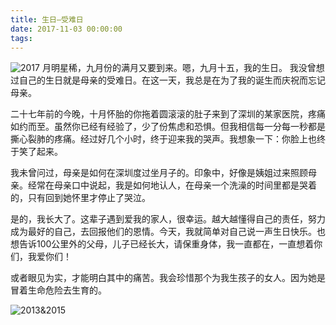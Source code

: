 ```yaml
---
title: 生日—受难日
date: 2017-11-03 00:00:00
tags:
---
```

![2017](http://image.robinchan.cn/family2017.png)
月明星稀，九月份的满月又要到来。嗯，九月十五，我的生日。
我没曾想过自己的生日就是母亲的受难日。在这一天，我总是在为了我的诞生而庆祝而忘记母亲。

二十七年前的今晚，十月怀胎的你拖着圆滚滚的肚子来到了深圳的某家医院，疼痛如约而至。虽然你已经有经验了，少了份焦虑和恐惧。但我相信每一分每一秒都是撕心裂肺的疼痛。经过好几个小时，终于迎来我的哭声。我想象一下：你脸上也终于笑了起来。

我未曾问过，母亲是如何在深圳度过坐月子的。印象中，好像是姨姐过来照顾母亲。经常在母亲口中说起，我是如何地认人，在母亲一个洗澡的时间里都是哭着的，只有回到她怀里才停止了哭泣。

是的，我长大了。这辈子遇到爱我的家人，很幸运。越大越懂得自己的责任，努力成为最好的自己，去回报他们的恩情。今天，我就简单对自己说一声生日快乐。也想告诉100公里外的父母，儿子已经长大，请保重身体，我一直都在，一直想着你们，我爱你们！

或者眼见为实，才能明白其中的痛苦。我会珍惜那个为我生孩子的女人。因为她是冒着生命危险去生育的。

![2013&2015](http://image.robinchan.cn/family20132015.png)


